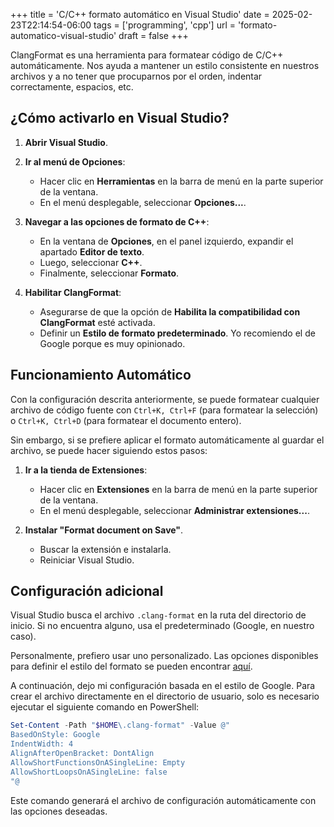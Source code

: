 +++
title = 'C/C++ formato automático en Visual Studio'
date = 2025-02-23T22:14:54-06:00
tags = ['programming', 'cpp']
url = 'formato-automatico-visual-studio'
draft = false
+++

ClangFormat es una herramienta para formatear código de C/C++ automáticamente. Nos ayuda a mantener un estilo consistente en nuestros archivos y a no tener que procuparnos por el orden, indentar correctamente, espacios, etc.

## ¿Cómo activarlo en Visual Studio?

1. **Abrir Visual Studio**.

2. **Ir al menú de Opciones**:

    - Hacer clic en **Herramientas** en la barra de menú en la parte superior de la ventana.
    - En el menú desplegable, seleccionar **Opciones...**.

3. **Navegar a las opciones de formato de C++**:

    - En la ventana de **Opciones**, en el panel izquierdo, expandir el apartado **Editor de texto**.
    - Luego, seleccionar **C++**.
    - Finalmente, seleccionar **Formato**.

4. **Habilitar ClangFormat**:
    - Asegurarse de que la opción de **Habilita la compatibilidad con ClangFormat** esté activada.
    - Definir un **Estilo de formato predeterminado**. Yo recomiendo el de Google porque es muy opinionado.

## Funcionamiento Automático

Con la configuración descrita anteriormente, se puede formatear cualquier archivo de código fuente con `Ctrl+K, Ctrl+F` (para formatear la selección) o `Ctrl+K, Ctrl+D` (para formatear el documento entero).

Sin embargo, si se prefiere aplicar el formato automáticamente al guardar el archivo, se puede hacer siguiendo estos pasos:

1. **Ir a la tienda de Extensiones**:

    - Hacer clic en **Extensiones** en la barra de menú en la parte superior de la ventana.
    - En el menú desplegable, seleccionar **Administrar extensiones...**.

2. **Instalar "Format document on Save"**.
    - Buscar la extensión e instalarla.
    - Reiniciar Visual Studio.

## Configuración adicional

Visual Studio busca el archivo `.clang-format` en la ruta del directorio de inicio. Si no encuentra alguno, usa el predeterminado (Google, en nuestro caso).

Personalmente, prefiero usar uno personalizado. Las opciones disponibles para definir el estilo del formato se pueden encontrar [aquí](https://clang.llvm.org/docs/ClangFormatStyleOptions.html).

A continuación, dejo mi configuración basada en el estilo de Google. Para crear el archivo directamente en el directorio de usuario, solo es necesario ejecutar el siguiente comando en PowerShell:

```powershell
Set-Content -Path "$HOME\.clang-format" -Value @"
BasedOnStyle: Google
IndentWidth: 4
AlignAfterOpenBracket: DontAlign
AllowShortFunctionsOnASingleLine: Empty
AllowShortLoopsOnASingleLine: false
"@
```

Este comando generará el archivo de configuración automáticamente con las opciones deseadas.
